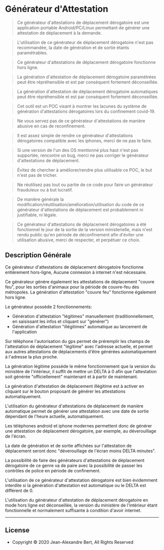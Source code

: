 
# Générateur d'Attestation

> Ce générateur d'attestations de déplacement dérogatoire est une application portable Android/PC/Linux permettant de générer une attestation de déplacement à la demande.

> L'utilisation de ce générateur de déplacement dérogatoire n'est pas recommandée, la date de génération et de sortie étants paramétrables.

> Ce générateur d'attestations de déplacement dérogatoire fonctionne hors ligne.

> La génération d'attestation de déplacement dérogatoire paramétrées peut être répréhensible et est par conséquent fortement déconseillée.

> La génération d'attestation de déplacement dérogatoire automatiques peut être répréhensible et est par conséquent fortement déconseillée.

> Cet outil est un POC visant à montrer les lacunes du système de génération d'attestations dérogatoires lors du confinement covid-19.

> Ne vous servez pas de ce générateur d'attestations de manière abusive en cas de reconfinement.

> Il est assez simple de rendre ce générateur d'attestations dérogatoires compatible avec les iphones, merci de ne pas le faire.

> Si une version de l'un des OS mentionné plus haut n'est pas supportée, rencontre un bug, merci ne pas corriger le générateur d'attestations de déplacement.

> Évitez de chercher à améliorer/rendre plus utilisable ce POC, le but n'est pas de tricher.

> Ne réutilisez pas tout ou partie de ce code pour faire un générateur frauduleux ou à but lucratif.

> De manière générale la modification/réutilisation/amélioration/utilisation du code de ce générateur d'attestations de déplacement est probablement ni justifiable, ni légale.

> Ce générateur d'attestations de déplacement dérogatoires a été fonctionnel le jour de la sortie de la version ministerielle, mais n'est rendu public qu'en période de déconfinement afin d'éviter une utilisation abusive, merci de respecter, et perpétuer ce choix.


## Description Générale


Ce générateur d'attestations de déplacement dérogatoire fonctionne entièrement hors-ligne,
Aucune connexion à internet n'est nécessaire.

Ce générateur génère également les attestations de déplacement "couvre feu", pour les sorties d'animaux pour la période de couvre-feu des métropoles. La génération d'attestation "couvre feu" fonctionne également hors ligne.

Le générateur possède 2 fonctionnements:

- Génération d'attestation "légitimes" manuellement (traditionnellement, en saisissant les infos et cliquant sur "générer")
- Génération d'attestation "illégitimes" automatique au lancement de l'application

Sur téléphone l'autorisation du gps permet de préremplir les champs de l'attestation de déplacement "légitime" avec l'adresse actuelle, et permet aux autres attestations de déplacements d'être générées automatiquement à l'adresse la plus proche.

La génération légitime possède le même fonctionnement que la version du ministère de l'intérieur, il suffit de mettre un DELTA à 0 afin que l'attestation soit générée "officiellement" maintenant et à partir de maintenant.


La génération d'attestation de déplacement illégitime est à activer en cliquant sur le bouton proposant de générer les attestations automatiquement.

L'utilisation du générateur d'attestations de déplacement de manière automatique permet de générer une attestation avec une date de sortie dépendant de l'heure actuelle, automatiquement.

Les téléphones android et iphone modernes permettent donc de générer une attestation de déplacement dérogatoire, par exemple, au déverouillage de l'écran.

La date de génération et de sortie affichées sur l'attestation de déplacement seront donc "déverouillage de l'écran moins DELTA minutes".

La possibilité de faire des générateurs d'attestations de déplacement dérogatoire de ce genre va de paire avec la possibilité de passer les contrôles de police en période de confinement.


L'utilisation de ce générateur d'attestation dérogatoire est bien évidemment interdite si la génération d'attestation est automatique ou le DELTA est différent de 0.

L'utilisation du générateur d'attestation de déplacement dérogatoire en mode hors ligne est déconseillée, la version du ministère de l'intérieur étant fonctionnelle et normalement suffisante à condition d'avoir internet.

---

## License

- Copyright © 2020 Jean-Alexandre Bert, All Rights Reserved

